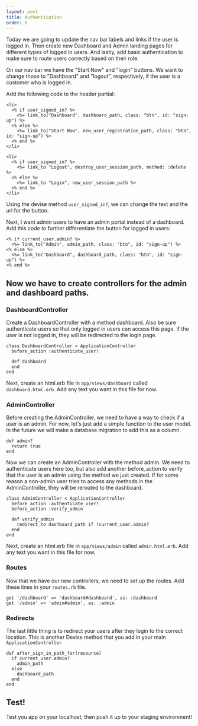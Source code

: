```yaml
---
layout: post
title: Authentication
order: 8
---
```


Today we are going to update the nav bar labels and links if the user is logged in. Then create new Dashboard and Admin landing pages for different types of logged in users. And lastly, add basic authentication to make sure to route users correctly based on their role.

On our nav bar we have the "Start Now" and "login" buttons. We want to change those to "Dashboard" and "logout", respectively, if the user is a customer who is logged in.

Add the following code to the header partial:
```
<li>
  <% if user_signed_in? %>
    <%= link_to("Dashboard", dashboard_path, class: "btn", id: "sign-up") %>
  <% else %>
    <%= link_to("Start Now", new_user_registration_path, class: "btn", id: "sign-up") %>
  <% end %>
</li>

<li>
  <% if user_signed_in? %>
    <%= link_to "Logout", destroy_user_session_path, method: :delete %>
  <% else %>
    <%= link_to "Login", new_user_session_path %>
  <% end %>
</li>
```
Using the devise method `user_signed_in?`, we can change the text and the url for the button.

Next, I want admin users to have an admin portal instead of a dashboard. Add this code to further differentiate the button for logged in users:
```
<% if current_user.admin? %>
  <%= link_to("Admin", admin_path, class: "btn", id: "sign-up") %>
<% else %>
  <%= link_to("Dashboard", dashboard_path, class: "btn", id: "sign-up") %>
<% end %>
```

## Now we have to create controllers for the admin and dashboard paths.
### DashboardController
Create a DashboardController with a method dashboard. Also be sure authenticate users so that only logged in users can access this page. If the user is not logged in, they will be redirected to the login page.
```
class DashboardController < ApplicationController
  before_action :authenticate_user!

  def dashboard
  end
end
```
Next, create an html.erb file in `app/views/dashboard` called `dashboard.html.erb`. Add any text you want in this file for now.

### AdminController
Before creating the AdminController, we need to have a way to check if a user is an admin. For now, let's just add a simple function to the user model. In the future we will make a database migration to add this as a column.
```
def admin?
  return true
end
```
Now we can create an AdminController with the method admin. We need to authenticate users here too, but also add another before_action to verify that the user is an admin using the method we just created. If for some reason a non-admin user tries to access any methods in the AdminController, they will be rerouted to the dashboard.
```
class AdminController < ApplicationController
  before_action :authenticate_user!
  before_action :verify_admin

  def verify_admin
    redirect_to dashboard_path if !current_user.admin?
  end
end
```
Next, create an html.erb file in `app/views/admin` called `admin.html.erb`. Add any text you want in this file for now.

### Routes
Now that we have our new controllers, we need to set up the routes. Add these lines in your `routes.rb` file.
```
get '/dashboard' => 'dashboard#dashboard', as: :dashboard
get '/admin' => 'admin#admin', as: :admin
```
### Redirects
The last little thing is to redirect your users after they login to the correct location. This is another Devise method that you add in your main `ApplicationController`
```
def after_sign_in_path_for(resource)
  if current_user.admin?
    admin_path
  else
    dashboard_path
  end
end
```

## Test!
Test you app on your localhost, then push it up to your staging environment!
